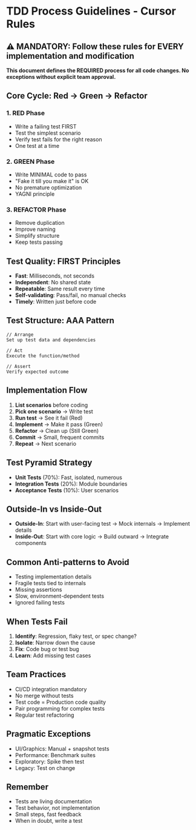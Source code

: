 # TDD Process Guidelines - Cursor Rules

## ⚠️ MANDATORY: Follow these rules for EVERY implementation and modification

**This document defines the REQUIRED process for all code changes. No exceptions without explicit team approval.**

## Core Cycle: Red → Green → Refactor

### 1. RED Phase

- Write a failing test FIRST
- Test the simplest scenario
- Verify test fails for the right reason
- One test at a time

### 2. GREEN Phase

- Write MINIMAL code to pass
- "Fake it till you make it" is OK
- No premature optimization
- YAGNI principle

### 3. REFACTOR Phase

- Remove duplication
- Improve naming
- Simplify structure
- Keep tests passing

## Test Quality: FIRST Principles

- **Fast**: Milliseconds, not seconds
- **Independent**: No shared state
- **Repeatable**: Same result every time
- **Self-validating**: Pass/fail, no manual checks
- **Timely**: Written just before code

## Test Structure: AAA Pattern

```
// Arrange
Set up test data and dependencies

// Act
Execute the function/method

// Assert
Verify expected outcome
```

## Implementation Flow

1. **List scenarios** before coding
2. **Pick one scenario** → Write test
3. **Run test** → See it fail (Red)
4. **Implement** → Make it pass (Green)
5. **Refactor** → Clean up (Still Green)
6. **Commit** → Small, frequent commits
7. **Repeat** → Next scenario

## Test Pyramid Strategy

- **Unit Tests** (70%): Fast, isolated, numerous
- **Integration Tests** (20%): Module boundaries
- **Acceptance Tests** (10%): User scenarios

## Outside-In vs Inside-Out

- **Outside-In**: Start with user-facing test → Mock internals → Implement details
- **Inside-Out**: Start with core logic → Build outward → Integrate components

## Common Anti-patterns to Avoid

- Testing implementation details
- Fragile tests tied to internals
- Missing assertions
- Slow, environment-dependent tests
- Ignored failing tests

## When Tests Fail

1. **Identify**: Regression, flaky test, or spec change?
2. **Isolate**: Narrow down the cause
3. **Fix**: Code bug or test bug
4. **Learn**: Add missing test cases

## Team Practices

- CI/CD integration mandatory
- No merge without tests
- Test code = Production code quality
- Pair programming for complex tests
- Regular test refactoring

## Pragmatic Exceptions

- UI/Graphics: Manual + snapshot tests
- Performance: Benchmark suites
- Exploratory: Spike then test
- Legacy: Test on change

## Remember

- Tests are living documentation
- Test behavior, not implementation
- Small steps, fast feedback
- When in doubt, write a test
